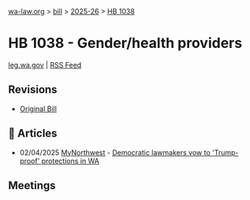 [wa-law.org](/) > [bill](/bill/) > [2025-26](/bill/2025-26/) > [HB 1038](/bill/2025-26/hb/1038/)

# HB 1038 - Gender/health providers
[leg.wa.gov](https://app.leg.wa.gov/billsummary?BillNumber=1038&Year=2025&Initiative=false) | [RSS Feed](./rss.xml)

## Revisions
* [Original Bill](1/)

## 📰 Articles
* 02/04/2025 [MyNorthwest](/org/mynorthwest/) - [Democratic lawmakers vow to 'Trump-proof' protections in WA](https://mynorthwest.com/uncategorized/democratic/4039959#:~:text=House%20Bill%201038)

## Meetings